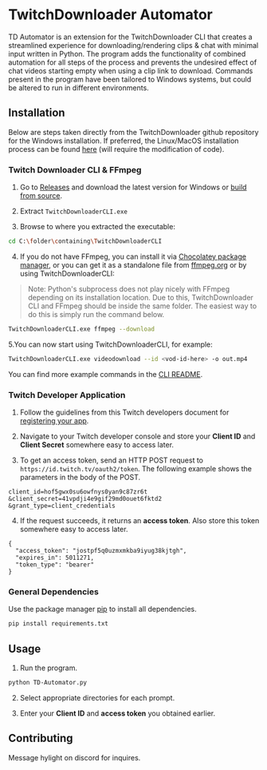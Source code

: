 # TwitchDownloader Automator

TD Automator is an extension for the TwitchDownloader CLI that creates a streamlined experience for downloading/rendering clips & chat with minimal input written in Python.  The program adds the functionality of combined automation for all steps of the process and prevents the undesired effect of chat videos starting empty when using a clip link to download.  Commands present in the program have been tailored to Windows systems, but could be altered to run in different environments.

## Installation

Below are steps taken directly from the TwitchDownloader github repository for the Windows installation.  If preferred, the Linux/MacOS installation process can be found [here](https://github.com/lay295/TwitchDownloader?tab=readme-ov-file#cli) (will require the modification of code).

### Twitch Downloader CLI & FFmpeg

1. Go to [Releases](https://github.com/lay295/TwitchDownloader/releases/) and download the latest version for Windows or [build from source](https://github.com/lay295/TwitchDownloader?tab=readme-ov-file#building-from-source).

2. Extract ```TwitchDownloaderCLI.exe```

3. Browse to where you extracted the executable:
```bash
cd C:\folder\containing\TwitchDownloaderCLI
```
4. If you do not have FFmpeg, you can install it via [Chocolatey package manager](https://community.chocolatey.org/), or you can get it as a standalone file from [ffmpeg.org](https://ffmpeg.org/download.html) or by using TwitchDownloaderCLI:
> Note: Python's subprocess does not play nicely with FFmpeg depending on its installation location.  Due to this, TwitchDownloader CLI and FFmpeg should be inside the same folder.  The easiest way to do this is simply run the command below.
```bash
TwitchDownloaderCLI.exe ffmpeg --download
```

5.You can now start using TwitchDownloaderCLI, for example:
```bash
TwitchDownloaderCLI.exe videodownload --id <vod-id-here> -o out.mp4
```

You can find more example commands in the [CLI README](https://github.com/lay295/TwitchDownloader/blob/master/TwitchDownloaderCLI/README.md#example-commands).

### Twitch Developer Application

1. Follow the guidelines from this Twitch developers document for [registering your app](https://dev.twitch.tv/docs/authentication/register-app/).

2. Navigate to your Twitch developer console and store your **Client ID** and **Client Secret** somewhere easy to access later.

3. To get an access token, send an HTTP POST request to ```https://id.twitch.tv/oauth2/token```.  The following example shows the parameters in the body of the POST.
```
client_id=hof5gwx0su6owfnys0yan9c87zr6t
&client_secret=41vpdji4e9gif29md0ouet6fktd2
&grant_type=client_credentials
```

4. If the request succeeds, it returns an **access token**.  Also store this token somewhere easy to access later.
```
{
  "access_token": "jostpf5q0uzmxmkba9iyug38kjtgh",
  "expires_in": 5011271,
  "token_type": "bearer"
}
```

### General Dependencies

Use the package manager [pip](https://pip.pypa.io/en/stable/) to install all dependencies.

```bash
pip install requirements.txt
```

## Usage

1. Run the program.
```bash
python TD-Automator.py
```

2. Select appropriate directories for each prompt.

3. Enter your **Client ID** and **access token** you obtained earlier.

## Contributing

Message hylight on discord for inquires.